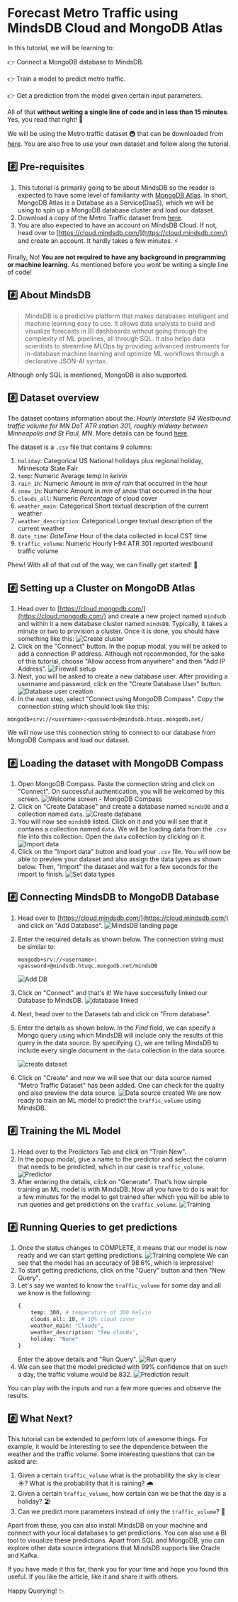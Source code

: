 # Forecast Metro Traffic using MindsDB Cloud and MongoDB Atlas

In this tutorial, we will be learning to:

:point_right: Connect a MongoDB database to MindsDB.

:point_right: Train a model to predict metro traffic.

:point_right: Get a prediction from the model given certain input parameters.

All of that **without writing a single line of code and in less than 15 minutes**. Yes, you read that right! :100:

We will be using the Metro traffic dataset :metro: that can be downloaded from [here](https://github.com/mindsdb/benchmarks/blob/main/benchmarks/datasets/metro_traffic_ts/data.csv). You are also free to use your own dataset and follow along the tutorial.

## :hash: Pre-requisites
1. This tutorial is primarily going to be about MindsDB so the reader is expected to have some level of familiarity with [MongoDB Atlas](https://www.mongodb.com/cloud/atlas). In short, MongoDB Atlas is a Database as a Service(DaaS), which we will be using to spin up a MongoDB database cluster and load our dataset.
2. Download a copy of the Metro Traffic dataset from [here](https://github.com/mindsdb/benchmarks/blob/main/benchmarks/datasets/metro_traffic_ts/data.csv).
3. You are also expected to have an account on MindsDB Cloud. If not, head over to [https://cloud.mindsdb.com/](https://cloud.mindsdb.com/) and create an account. It hardly takes a few minutes. :zap:

Finally, No! **You are not required to have any background in programming or machine learning**. As mentioned before you wont be writing a single line of code!

## :hash: About MindsDB
> MindsDB is a predictive platform that makes databases intelligent and machine learning easy to use. It allows data analysts to build and visualize forecasts in BI dashboards without going through the complexity of ML pipelines, all through SQL. It also helps data scientists to streamline MLOps by providing advanced instruments for in-database machine learning and optimize ML workflows through a declarative JSON-AI syntax.

Although only SQL is mentioned, MongoDB is also supported.

## :hash: Dataset overview
The dataset contains information about the: *Hourly Interstate 94 Westbound traffic volume for MN DoT ATR station 301, roughly midway between Minneapolis and St Paul, MN*. More details can be found [here](https://archive.ics.uci.edu/ml/datasets/Metro+Interstate+Traffic+Volume).

The dataset is a `.csv` file that contains 9 columns:
1. `holiday`: Categorical US National holidays plus regional holiday, Minnesota State Fair
2. `temp`: Numeric Average temp in *kelvin*
3. `rain_1h`: Numeric Amount in *mm of rain* that occurred in the hour
4. `snow_1h`: Numeric Amount in *mm of snow* that occurred in the hour
5. `clouds_all`: Numeric *Percentage* of cloud cover
6. `weather_main`: Categorical Short textual description of the current weather
7. `weather_description`: Categorical Longer textual description of the current weather
8. `date_time`: *DateTime* Hour of the data collected in local CST time
9. `traffic_volume`: Numeric Hourly I-94 ATR 301 reported westbound traffic volume

Phew! With all of that out of the way, we can finally get started! :rocket: 

## :hash: Setting up a Cluster on MongoDB Atlas
1. Head over to [https://cloud.mongodb.com/](https://cloud.mongodb.com/) and create a new project named `mindsdb` and within it a new database cluster named `mindsDB`. Typically, it takes a minute or two to provision a cluster. Once it is done, you should have something like this:
    ![Create cluster](https://dev-to-uploads.s3.amazonaws.com/uploads/articles/n7otmph2uyb4cpu3u1ar.png)
2. Click on the "Connect" button. In the popup modal, you will be asked to add a connection IP address. Although not recommended, for the sake of this tutorial, choose "Allow access from anywhere" and then "Add IP Address".
    ![Firewall setup](https://dev-to-uploads.s3.amazonaws.com/uploads/articles/xbc1y1uhxsbghd4j12ae.png) 
3. Next, you will be asked to create a new database user. After providing a username and password, click on the "Create Database User" button.
    ![Database user creation](https://dev-to-uploads.s3.amazonaws.com/uploads/articles/o1siazilrkubaiqum5z5.png)
4. In the next step, select "Connect using MongoDB Compass". Copy the connection string which should look like this:
```
mongodb+srv://<username>:<password>@mindsdb.htuqc.mongodb.net/
```
We will now use this connection string to connect to our database from MongoDB Compass and load our dataset.

## :hash: Loading the dataset with MongoDB Compass
1. Open MongoDB Compass. Paste the connection string and click on "Connect". On successful authentication, you will be welcomed by this screen.
    ![Welcome screen - MongoDB Compass](https://dev-to-uploads.s3.amazonaws.com/uploads/articles/13u778mwf1jdxufzwhv1.png)
2. Click on "Create Database" and create a database named `mindsDB` and a collection named `data`.
    ![Create database](https://dev-to-uploads.s3.amazonaws.com/uploads/articles/vmbdso723t7dlxmpc8uc.png)
3. You will now see `mindsDB` listed. Click on it and you will see that it contains a collection named `data`. We will be loading data from the `.csv` file into this collection. Open the `data` collection by clicking on it.
    ![Import data](https://dev-to-uploads.s3.amazonaws.com/uploads/articles/ozb0ni92whdeu98zvfnv.png) 
4. Click on the "Import data" button and load your `.csv` file. You will now be able to preview your dataset and also assign the data types as shown below. Then, "import" the dataset and wait for a few seconds for the import to finish.
    ![Set data types](https://dev-to-uploads.s3.amazonaws.com/uploads/articles/xa4z5jnmmjzrdrlp55un.png)

## :hash: Connecting MindsDB to MongoDB Database
1. Head over to [https://cloud.mindsdb.com/](https://cloud.mindsdb.com/) and click on "Add Database".
    ![MindsDB landing page](https://dev-to-uploads.s3.amazonaws.com/uploads/articles/8j7mmi39jgzi38lp7i37.png)
2. Enter the required details as shown below. The connection string must be similar to:
    ```
    mongodb+srv://<username>:<password>@mindsdb.htuqc.mongodb.net/mindsDB
    ```
    ![Add DB](https://dev-to-uploads.s3.amazonaws.com/uploads/articles/xbsqgmp3bie7774str70.png)
3. Click on "Connect" and that's it! We have successfully linked our Database to MindsDB.
    ![database linked](https://dev-to-uploads.s3.amazonaws.com/uploads/articles/ru1d28cgse997fw8g6mr.png)
4. Next, head over to the Datasets tab and click on "From database".
5. Enter the details as shown below. In the *Find* field, we can specify a Mongo query using which MindsDB will include only the results of this query in the data source. By specifying `{}`, we are telling MindsDB to include every single document in the `data` collection in the data source.

    ![create dataset](https://dev-to-uploads.s3.amazonaws.com/uploads/articles/t0nrk7krs1ab7os9rb2x.png)
6. Click on "Create" and now we will see that our data source named "Metro Traffic Dataset" has been added. One can check for the quality and also preview the data source.
    ![Data source created](https://dev-to-uploads.s3.amazonaws.com/uploads/articles/19ee37xe3q412um9ku36.png)
    We are now ready to train an ML model to predict the `traffic_volume` using MindsDB.

## :hash: Training the ML Model
1. Head over to the Predictors Tab and click on "Train New".
2. In the popup modal, give a name to the predictor and select the column that needs to be predicted, which in our case is `traffic_volume`.
    ![Predictor](https://dev-to-uploads.s3.amazonaws.com/uploads/articles/l81z2wpp5c8jykmn9t0u.png)
3. After entering the details, click on "Generate". That's how simple training an ML model is with MindsDB. Now all you have to do is wait for a few minutes for the model to get trained after which you will be able to run queries and get predictions on the `traffic_volume`.
    ![Training](https://dev-to-uploads.s3.amazonaws.com/uploads/articles/x8gnel2891sgdgycd51o.png)  

## :hash: Running Queries to get predictions
1. Once the status changes to COMPLETE, it means that our model is now ready and we can start getting predictions.
    ![Training complete](https://dev-to-uploads.s3.amazonaws.com/uploads/articles/jq4jc96x90wz3f77u5om.png)
    We can see that the model has an accuracy of 98.6%, which is impressive!
2. To start getting predictions, click on the "Query" button and then "New Query".
3. Let's say we wanted to know the `traffic_volume` for some day and all we know is the following:
    ```bash
    {
        temp: 300, # temperature of 300 Kelvin
        clouds_all: 10, # 10% cloud cover
        weather_main: "Clouds",
        weather_description: "few clouds",
        holiday: "None"
    }
    ```
    Enter the above details and "Run Query".
    ![Run query](https://dev-to-uploads.s3.amazonaws.com/uploads/articles/6r7y0n30zhoetqtunc40.png)
4. We can see that the model predicted with 99% confidence that on such a day, the traffic volume would be 832.
    ![Prediction result](https://dev-to-uploads.s3.amazonaws.com/uploads/articles/3us0ret3ewf253i1w695.png)
 
You can play with the inputs and run a few more queries and observe the results.

## :hash: What Next?
This tutorial can be extended to perform lots of awesome things. For example, it would be interesting to see the dependence between the weather and the traffic volume. Some interesting questions that can be asked are:
1. Given a certain `traffic_volume` what is the probability the sky is clear :sunny:? What is the probability that it is raining? 🌧️
2. Given a certain `traffic_volume`, how certain can we be that the day is a holiday? 🏖️
3. Can we predict more parameters instead of only the `traffic_volume`? :thinking:

Apart from these, you can also install MindsDB on your machine and connect with your local databases to get predictions. You can also use a BI tool to visualize these predictions. Apart from SQL and MongoDB, you can explore other data source integrations that MindsDB supports like Oracle and Kafka.

If you have made it this far, thank you for your time and hope you found this useful. If you like the article, like it and share it with others.

Happy Querying! :chart_with_downwards_trend:
